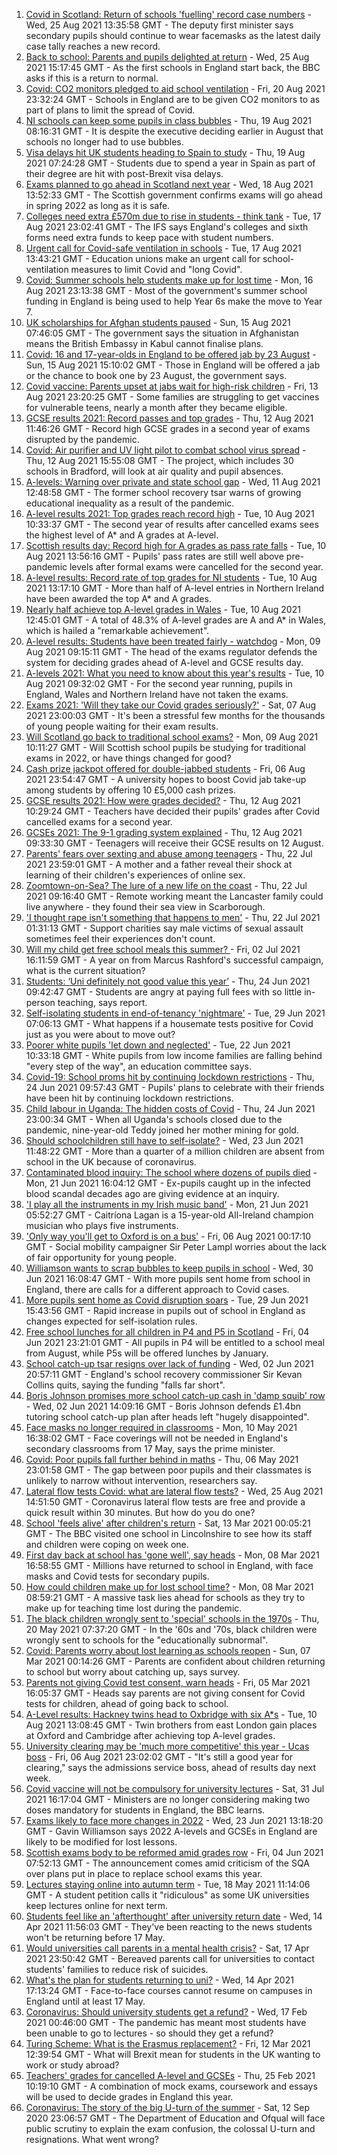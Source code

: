 1. [Covid in Scotland: Return of schools 'fuelling' record case numbers](https://www.bbc.co.uk/news/uk-scotland-scotland-politics-58328945?at_medium=RSS&at_campaign=KARANGA) - Wed, 25 Aug 2021 13:35:58 GMT - The deputy first minister says secondary pupils should continue to wear facemasks as the latest daily case tally reaches a new record.
2. [Back to school: Parents and pupils delighted at return](https://www.bbc.co.uk/news/uk-england-leicestershire-58324802?at_medium=RSS&at_campaign=KARANGA) - Wed, 25 Aug 2021 15:17:45 GMT - As the first schools in England start back, the BBC asks if this is a return to normal.
3. [Covid: CO2 monitors pledged to aid school ventilation](https://www.bbc.co.uk/news/education-58285359?at_medium=RSS&at_campaign=KARANGA) - Fri, 20 Aug 2021 23:32:24 GMT - Schools in England are to be given CO2 monitors to as part of plans to limit the spread of Covid.
4. [NI schools can keep some pupils in class bubbles](https://www.bbc.co.uk/news/uk-northern-ireland-58262835?at_medium=RSS&at_campaign=KARANGA) - Thu, 19 Aug 2021 08:16:31 GMT - It is despite the executive deciding earlier in August that schools no longer had to use bubbles.
5. [Visa delays hit UK students heading to Spain to study](https://www.bbc.co.uk/news/education-58247963?at_medium=RSS&at_campaign=KARANGA) - Thu, 19 Aug 2021 07:24:28 GMT - Students due to spend a year in Spain as part of their degree are hit with post-Brexit visa delays.
6. [Exams planned to go ahead in Scotland next year](https://www.bbc.co.uk/news/uk-scotland-58254324?at_medium=RSS&at_campaign=KARANGA) - Wed, 18 Aug 2021 13:52:33 GMT - The Scottish government confirms exams will go ahead in spring 2022 as long as it is safe.
7. [Colleges need extra £570m due to rise in students - think tank](https://www.bbc.co.uk/news/education-58233240?at_medium=RSS&at_campaign=KARANGA) - Tue, 17 Aug 2021 23:02:41 GMT - The IFS says England's colleges and sixth forms need extra funds to keep pace with student numbers.
8. [Urgent call for Covid-safe ventilation in schools](https://www.bbc.co.uk/news/education-58243238?at_medium=RSS&at_campaign=KARANGA) - Tue, 17 Aug 2021 13:43:21 GMT - Education unions make an urgent call for school-ventilation measures to limit Covid and "long Covid".
9. [Covid: Summer schools help students make up for lost time](https://www.bbc.co.uk/news/education-58231727?at_medium=RSS&at_campaign=KARANGA) - Mon, 16 Aug 2021 23:13:38 GMT - Most of the government's summer school funding in England is being used to help Year 6s make the move to Year 7.
10. [UK scholarships for Afghan students paused](https://www.bbc.co.uk/news/uk-58219114?at_medium=RSS&at_campaign=KARANGA) - Sun, 15 Aug 2021 07:46:05 GMT - The government says the situation in Afghanistan means the British Embassy in Kabul cannot finalise plans.
11. [Covid: 16 and 17-year-olds in England to be offered jab by 23 August](https://www.bbc.co.uk/news/uk-58216017?at_medium=RSS&at_campaign=KARANGA) - Sun, 15 Aug 2021 15:10:02 GMT - Those in England will be offered a jab or the chance to book one by 23 August, the government says.
12. [Covid vaccine: Parents upset at jabs wait for high-risk children](https://www.bbc.co.uk/news/health-58179302?at_medium=RSS&at_campaign=KARANGA) - Fri, 13 Aug 2021 23:20:25 GMT - Some families are struggling to get vaccines for vulnerable teens, nearly a month after they became eligible.
13. [GCSE results 2021: Record passes and top grades](https://www.bbc.co.uk/news/education-58174253?at_medium=RSS&at_campaign=KARANGA) - Thu, 12 Aug 2021 11:46:26 GMT - Record high GCSE grades in a second year of exams disrupted by the pandemic.
14. [Covid: Air purifier and UV light pilot to combat school virus spread](https://www.bbc.co.uk/news/uk-england-leeds-58190189?at_medium=RSS&at_campaign=KARANGA) - Thu, 12 Aug 2021 15:55:08 GMT - The project, which includes 30 schools in Bradford, will look at air quality and pupil absences.
15. [A-levels: Warning over private and state school gap](https://www.bbc.co.uk/news/education-58172292?at_medium=RSS&at_campaign=KARANGA) - Wed, 11 Aug 2021 12:48:58 GMT - The former school recovery tsar warns of growing educational inequality as a result of the pandemic.
16. [A-level results 2021: Top grades reach record high](https://www.bbc.co.uk/news/education-58086908?at_medium=RSS&at_campaign=KARANGA) - Tue, 10 Aug 2021 10:33:37 GMT - The second year of results after cancelled exams sees the highest level of A* and A grades at A-level.
17. [Scottish results day: Record high for A grades as pass rate falls](https://www.bbc.co.uk/news/uk-scotland-58150287?at_medium=RSS&at_campaign=KARANGA) - Tue, 10 Aug 2021 13:56:16 GMT - Pupils' pass rates are still well above pre-pandemic levels after formal exams were cancelled for the second year.
18. [A-level results: Record rate of top grades for NI students](https://www.bbc.co.uk/news/uk-northern-ireland-58152067?at_medium=RSS&at_campaign=KARANGA) - Tue, 10 Aug 2021 13:17:10 GMT - More than half of A-level entries in Northern Ireland have been awarded the top A* and A grades.
19. [Nearly half achieve top A-level grades in Wales](https://www.bbc.co.uk/news/uk-wales-58148512?at_medium=RSS&at_campaign=KARANGA) - Tue, 10 Aug 2021 12:45:01 GMT - A total of 48.3% of A-level grades are A and A* in Wales, which is hailed a "remarkable achievement".
20. [A-level results: Students have been treated fairly - watchdog](https://www.bbc.co.uk/news/education-58141518?at_medium=RSS&at_campaign=KARANGA) - Mon, 09 Aug 2021 09:15:11 GMT - The head of the exams regulator defends the system for deciding grades ahead of A-level and GCSE results day.
21. [A-levels 2021: What you need to know about this year's results](https://www.bbc.co.uk/news/education-58026976?at_medium=RSS&at_campaign=KARANGA) - Tue, 10 Aug 2021 09:32:02 GMT - For the second year running, pupils in England, Wales and Northern Ireland have not taken the exams.
22. [Exams 2021: 'Will they take our Covid grades seriously?'](https://www.bbc.co.uk/news/education-58085778?at_medium=RSS&at_campaign=KARANGA) - Sat, 07 Aug 2021 23:00:03 GMT - It's been a stressful few months for the thousands of young people waiting for their exam results.
23. [Will Scotland go back to traditional school exams?](https://www.bbc.co.uk/news/uk-scotland-58139111?at_medium=RSS&at_campaign=KARANGA) - Mon, 09 Aug 2021 10:11:27 GMT - Will Scottish school pupils be studying for traditional exams in 2022, or have things changed for good?
24. [Cash prize jackpot offered for double-jabbed students](https://www.bbc.co.uk/news/education-58115658?at_medium=RSS&at_campaign=KARANGA) - Fri, 06 Aug 2021 23:54:47 GMT - A university hopes to boost Covid jab take-up among students by offering 10 £5,000 cash prizes.
25. [GCSE results 2021: How were grades decided?](https://www.bbc.co.uk/news/education-53682466?at_medium=RSS&at_campaign=KARANGA) - Thu, 12 Aug 2021 10:29:24 GMT - Teachers have decided their pupils' grades after Covid cancelled exams for a second year.
26. [GCSEs 2021: The 9-1 grading system explained](https://www.bbc.co.uk/news/education-48993830?at_medium=RSS&at_campaign=KARANGA) - Thu, 12 Aug 2021 09:33:30 GMT - Teenagers will receive their GCSE results on 12 August.
27. [Parents' fears over sexting and abuse among teenagers](https://www.bbc.co.uk/news/education-57599347?at_medium=RSS&at_campaign=KARANGA) - Thu, 22 Jul 2021 23:59:01 GMT - A mother and a father reveal their shock at learning of their children's experiences of online sex.
28. [Zoomtown-on-Sea? The lure of a new life on the coast](https://www.bbc.co.uk/news/uk-57892934?at_medium=RSS&at_campaign=KARANGA) - Thu, 22 Jul 2021 09:16:40 GMT - Remote working meant the Lancaster family could live anywhere - they found their sea view in Scarborough.
29. ['I thought rape isn't something that happens to men'](https://www.bbc.co.uk/news/uk-england-57892684?at_medium=RSS&at_campaign=KARANGA) - Thu, 22 Jul 2021 01:31:13 GMT - Support charities say male victims of sexual assault sometimes feel their experiences don't count.
30. [Will my child get free school meals this summer? ](https://www.bbc.co.uk/news/explainers-53053337?at_medium=RSS&at_campaign=KARANGA) - Fri, 02 Jul 2021 16:11:59 GMT - A year on from Marcus Rashford's successful campaign, what is the current situation?
31. [Students: ‘Uni definitely not good value this year’](https://www.bbc.co.uk/news/education-57586742?at_medium=RSS&at_campaign=KARANGA) - Thu, 24 Jun 2021 09:42:47 GMT - Students are angry at paying full fees with so little in-person teaching, says report.
32. [Self-isolating students in end-of-tenancy 'nightmare'](https://www.bbc.co.uk/news/newsbeat-57644652?at_medium=RSS&at_campaign=KARANGA) - Tue, 29 Jun 2021 07:06:13 GMT - What happens if a housemate tests positive for Covid just as you were about to move out?
33. [Poorer white pupils 'let down and neglected'](https://www.bbc.co.uk/news/education-57558746?at_medium=RSS&at_campaign=KARANGA) - Tue, 22 Jun 2021 10:33:18 GMT - White pupils from low income families are falling behind "every step of the way", an education committee says.
34. [Covid-19: School proms hit by continuing lockdown restrictions](https://www.bbc.co.uk/news/uk-england-cambridgeshire-57555498?at_medium=RSS&at_campaign=KARANGA) - Thu, 24 Jun 2021 09:57:43 GMT - Pupils' plans to celebrate with their friends have been hit by continuing lockdown restrictions.
35. [Child labour in Uganda: The hidden costs of Covid](https://www.bbc.co.uk/news/world-africa-57600657?at_medium=RSS&at_campaign=KARANGA) - Thu, 24 Jun 2021 23:00:34 GMT - When all Uganda's schools closed due to the pandemic, nine-year-old Teddy joined her mother mining for gold.
36. [Should schoolchildren still have to self-isolate?](https://www.bbc.co.uk/news/health-57528279?at_medium=RSS&at_campaign=KARANGA) - Wed, 23 Jun 2021 11:48:22 GMT - More than a quarter of a million children are absent from school in the UK because of coronavirus.
37. [Contaminated blood inquiry: The school where dozens of pupils died](https://www.bbc.co.uk/news/uk-57547366?at_medium=RSS&at_campaign=KARANGA) - Mon, 21 Jun 2021 16:04:12 GMT - Ex-pupils caught up in the infected blood scandal decades ago are giving evidence at an inquiry.
38. ['I play all the instruments in my Irish music band'](https://www.bbc.co.uk/news/uk-northern-ireland-57510337?at_medium=RSS&at_campaign=KARANGA) - Mon, 21 Jun 2021 05:52:27 GMT - Caitríona Lagan is a 15-year-old All-Ireland champion musician who plays five instruments.
39. ['Only way you'll get to Oxford is on a bus'](https://www.bbc.co.uk/news/education-58013607?at_medium=RSS&at_campaign=KARANGA) - Fri, 06 Aug 2021 00:17:10 GMT - Social mobility campaigner Sir Peter Lampl worries about the lack of fair opportunity for young people.
40. [Williamson wants to scrap bubbles to keep pupils in school](https://www.bbc.co.uk/news/education-57664192?at_medium=RSS&at_campaign=KARANGA) - Wed, 30 Jun 2021 16:08:47 GMT - With more pupils sent home from school in England, there are calls for a different approach to Covid cases.
41. [More pupils sent home as Covid disruption soars](https://www.bbc.co.uk/news/education-57640397?at_medium=RSS&at_campaign=KARANGA) - Tue, 29 Jun 2021 15:43:56 GMT - Rapid increase in pupils out of school in England as changes expected for self-isolation rules.
42. [Free school lunches for all children in P4 and P5 in Scotland](https://www.bbc.co.uk/news/uk-scotland-57359072?at_medium=RSS&at_campaign=KARANGA) - Fri, 04 Jun 2021 23:21:01 GMT - All pupils in P4 will be entitled to a school meal from August, while P5s will be offered lunches by January.
43. [School catch-up tsar resigns over lack of funding](https://www.bbc.co.uk/news/education-57335558?at_medium=RSS&at_campaign=KARANGA) - Wed, 02 Jun 2021 20:57:11 GMT - England's school recovery commissioner Sir Kevan Collins quits, saying the funding "falls far short".
44. [Boris Johnson promises more school catch-up cash in 'damp squib' row](https://www.bbc.co.uk/news/education-57320450?at_medium=RSS&at_campaign=KARANGA) - Wed, 02 Jun 2021 14:09:16 GMT - Boris Johnson defends £1.4bn tutoring school catch-up plan after heads left "hugely disappointed".
45. [Face masks no longer required in classrooms](https://www.bbc.co.uk/news/education-57059407?at_medium=RSS&at_campaign=KARANGA) - Mon, 10 May 2021 16:38:02 GMT - Face coverings will not be needed in England's secondary classrooms from 17 May, says the prime minister.
46. [Covid: Poor pupils fall further behind in maths](https://www.bbc.co.uk/news/education-56996245?at_medium=RSS&at_campaign=KARANGA) - Thu, 06 May 2021 23:01:58 GMT - The gap between poor pupils and their classmates is unlikely to narrow without intervention, researchers say.
47. [Lateral flow tests Covid: what are lateral flow tests?](https://www.bbc.co.uk/news/health-56326456?at_medium=RSS&at_campaign=KARANGA) - Wed, 25 Aug 2021 14:51:50 GMT - Coronavirus lateral flow tests are free and provide a quick result within 30 minutes. But how do you do one?
48. [School 'feels alive' after children's return](https://www.bbc.co.uk/news/education-56375885?at_medium=RSS&at_campaign=KARANGA) - Sat, 13 Mar 2021 00:05:21 GMT - The BBC visited one school in Lincolnshire to see how its staff and children were coping on week one.
49. [First day back at school has 'gone well', say heads](https://www.bbc.co.uk/news/education-56293639?at_medium=RSS&at_campaign=KARANGA) - Mon, 08 Mar 2021 16:58:55 GMT - Millions have returned to school in England, with face masks and Covid tests for secondary pupils.
50. [How could children make up for lost school time?](https://www.bbc.co.uk/news/explainers-55938837?at_medium=RSS&at_campaign=KARANGA) - Mon, 08 Mar 2021 08:59:21 GMT - A massive task lies ahead for schools as they try to make up for teaching time lost during the pandemic.
51. [The black children wrongly sent to 'special' schools in the 1970s](https://www.bbc.co.uk/news/uk-57099654?at_medium=RSS&at_campaign=KARANGA) - Thu, 20 May 2021 07:37:20 GMT - In the '60s and '70s, black children were wrongly sent to schools for the "educationally subnormal".
52. [Covid: Parents worry about lost learning as schools reopen](https://www.bbc.co.uk/news/education-56292525?at_medium=RSS&at_campaign=KARANGA) - Sun, 07 Mar 2021 00:14:26 GMT - Parents are confident about children returning to school but worry about catching up, says survey.
53. [Parents not giving Covid test consent, warn heads](https://www.bbc.co.uk/news/education-56297590?at_medium=RSS&at_campaign=KARANGA) - Fri, 05 Mar 2021 16:05:37 GMT - Heads say parents are not giving consent for Covid tests for children, ahead of going back to school.
54. [A-Level results: Hackney twins head to Oxbridge with six A*s](https://www.bbc.co.uk/news/uk-england-london-58159754?at_medium=RSS&at_campaign=KARANGA) - Tue, 10 Aug 2021 13:08:45 GMT - Twin brothers from east London gain places at Oxford and Cambridge after achieving top A-level grades.
55. [University clearing may be 'much more competitive' this year - Ucas boss](https://www.bbc.co.uk/news/education-58124095?at_medium=RSS&at_campaign=KARANGA) - Fri, 06 Aug 2021 23:02:02 GMT - "It's still a good year for clearing," says the admissions service boss, ahead of results day next week.
56. [Covid vaccine will not be compulsory for university lectures](https://www.bbc.co.uk/news/uk-58040302?at_medium=RSS&at_campaign=KARANGA) - Sat, 31 Jul 2021 16:17:04 GMT - Ministers are no longer considering making two doses mandatory for students in England, the BBC learns.
57. [Exams likely to face more changes in 2022](https://www.bbc.co.uk/news/education-57579211?at_medium=RSS&at_campaign=KARANGA) - Wed, 23 Jun 2021 13:18:20 GMT - Gavin Williamson says 2022 A-levels and GCSEs in England are likely to be modified for lost lessons.
58. [Scottish exams body to be reformed amid grades row](https://www.bbc.co.uk/news/uk-scotland-scotland-politics-57346742?at_medium=RSS&at_campaign=KARANGA) - Fri, 04 Jun 2021 07:52:13 GMT - The announcement comes amid criticism of the SQA over plans put in place to replace school exams this year.
59. [Lectures staying online into autumn term](https://www.bbc.co.uk/news/education-57150071?at_medium=RSS&at_campaign=KARANGA) - Tue, 18 May 2021 11:14:06 GMT - A student petition calls it "ridiculous" as some UK universities keep lectures online for next term.
60. [Students feel like an 'afterthought' after university return date](https://www.bbc.co.uk/news/newsbeat-56727151?at_medium=RSS&at_campaign=KARANGA) - Wed, 14 Apr 2021 11:56:03 GMT - They've been reacting to the news students won't be returning before 17 May.
61. [Would universities call parents in a mental health crisis?](https://www.bbc.co.uk/news/education-56763189?at_medium=RSS&at_campaign=KARANGA) - Sat, 17 Apr 2021 23:50:42 GMT - Bereaved parents call for universities to contact students' families to reduce risk of suicides.
62. [What's the plan for students returning to uni?](https://www.bbc.co.uk/news/explainers-52753913?at_medium=RSS&at_campaign=KARANGA) - Wed, 14 Apr 2021 17:13:24 GMT - Face-to-face courses cannot resume on campuses in England until at least 17 May.
63. [Coronavirus: Should university students get a refund?](https://www.bbc.co.uk/news/education-56083667?at_medium=RSS&at_campaign=KARANGA) - Wed, 17 Feb 2021 00:46:00 GMT - The pandemic has meant most students have been unable to go to lectures - so should they get a refund?
64. [Turing Scheme: What is the Erasmus replacement?](https://www.bbc.co.uk/news/education-47293927?at_medium=RSS&at_campaign=KARANGA) - Fri, 12 Mar 2021 12:39:54 GMT - What will Brexit mean for students in the UK wanting to work or study abroad?
65. [Teachers' grades for cancelled A-level and GCSEs](https://www.bbc.co.uk/news/education-56157413?at_medium=RSS&at_campaign=KARANGA) - Thu, 25 Feb 2021 10:19:10 GMT - A combination of mock exams, coursework and essays will be used to decide grades in England this year.
66. [Coronavirus: The story of the big U-turn of the summer](https://www.bbc.co.uk/news/education-54103612?at_medium=RSS&at_campaign=KARANGA) - Sat, 12 Sep 2020 23:06:57 GMT - The Department of Education and Ofqual will face public scrutiny to explain the exam confusion, the colossal U-turn and resignations. What went wrong?
